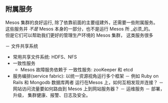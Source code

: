 ## 附属服务

Mesos 集群的良好运行, 除了依靠前面的主要组建外，还需要一些附属服务。  
这些服务并 _不是_ Mesos 本身的一部分，也不是运行 Mesos 所 _必须_的。  
但是它们可以帮助我们更好的管理生产环境的 Mesos 集群， 这类服务很多  

－ 文件共享系统
  - 常用共享文件系统: HDFS、NFS
- 一致性服务
  - Mesos 故障服务依赖于 一致性服务: zooKeeper 和 etcd
- 服务编排(service fabric): 以统一资源视角运行多个框架
  － 例如 Ruby on Rails 和 Mongodb 数据库两者 运行在Mesos 上，如何互相发现并连接？
  － 网站访问流量要如何路由到 Mesos 上到网站服务器？
－ 运维服务
  － 部署， 升级， 集群健康、报警、日志及安全。
